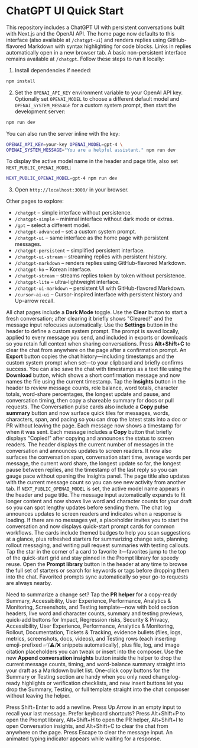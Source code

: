# ChatGPT UI Quick Start

This repository includes a ChatGPT UI with persistent conversations built with Next.js and the OpenAI API. The home page now defaults to this interface (also available at `/chatgpt-ui`) and renders replies using GitHub-flavored Markdown with syntax highlighting for code blocks. Links in replies automatically open in a new browser tab. A basic non-persistent interface remains available at `/chatgpt`. Follow these steps to run it locally:

1. Install dependencies if needed:

```bash
npm install
```

2. Set the `OPENAI_API_KEY` environment variable to your OpenAI API key.
   Optionally set `OPENAI_MODEL` to choose a different default model and
   `OPENAI_SYSTEM_MESSAGE` for a custom system prompt, then start the development server:

```bash
npm run dev
```

   You can also run the server inline with the key:

```bash
OPENAI_API_KEY=your-key OPENAI_MODEL=gpt-4 \
OPENAI_SYSTEM_MESSAGE="You are a helpful assistant." npm run dev
```

   To display the active model name in the header and page title, also set
   `NEXT_PUBLIC_OPENAI_MODEL`:

```bash
NEXT_PUBLIC_OPENAI_MODEL=gpt-4 npm run dev
```

3. Open `http://localhost:3000/` in your browser.

Other pages to explore:

- `/chatgpt` – simple interface without persistence.
- `/chatgpt-simple` – minimal interface without dark mode or extras.
- `/gpt` – select a different model.
- `/chatgpt-advanced` – set a custom system prompt.
- `/chatgpt-ui` – same interface as the home page with persistent messages.
- `/chatgpt-persistent` – simplified persistent interface.
- `/chatgpt-ui-stream` – streaming replies with persistent history.
- `/chatgpt-markdown` – renders replies using GitHub-flavored Markdown.
- `/chatgpt-ko` – Korean interface.
- `/chatgpt-stream` – streams replies token by token without persistence.
- `/chatgpt-lite` – ultra-lightweight interface.
- `/chatgpt-ui-markdown` – persistent UI with GitHub-flavored Markdown.
- `/cursor-ai-ui` – Cursor-inspired interface with persistent history and Up-arrow recall.

All chat pages include a **Dark Mode** toggle. Use the **Clear** button to start a fresh conversation; after clearing it briefly shows "Cleared!" and the message input refocuses automatically.
Use the **Settings** button in the header to define a custom system prompt. The prompt is saved locally, applied to every
message you send, and included in exports or downloads so you retain full context when sharing conversations.
Press **Alt+Shift+C** to clear the chat from anywhere on the page after a confirmation prompt.
An **Export** button copies the chat history—including timestamps and the custom system prompt when set—to your clipboard and
briefly confirms success.
You can also save the chat with timestamps as a text file using the **Download** button, which shows a short confirmation message
and now names the file using the current timestamp.
Tap the **Insights** button in the header to review message counts, role balance, word totals, character totals, word-share percentages, the longest update and pause, and conversation timing, then copy a shareable summary for docs or pull requests. The Conversation pulse cards also include a **Copy pulse summary** button and now surface quick tiles for messages, words, characters, span, and pacing so you can drop the latest stats into a doc or PR without leaving the page.
Each message now shows a timestamp for when it was sent.
Each message includes a **Copy** button that briefly displays "Copied!" after copying and announces the status to screen readers.
The header displays the current number of messages in the conversation and announces updates to screen readers.
It now also surfaces the conversation span, conversation start time, average words per message, the current word share, the longest update so far, the longest pause between replies, and the timestamp of the last reply so you can gauge pace without opening the Insights panel.
The page title also updates with the current message count so you can see new activity from another tab.
If `NEXT_PUBLIC_OPENAI_MODEL` is set, the active model name appears in the header and page title.
The message input automatically expands to fit longer content and now shows live word and character counts for your draft so you can spot lengthy updates before sending them.
The chat log announces updates to screen readers and indicates when a response is loading.
If there are no messages yet, a placeholder invites you to start the conversation and now displays quick-start prompt cards for
common workflows.
The cards include themed badges to help you scan suggestions at a glance, plus refreshed starters for summarizing change sets, planning rollout messaging, and writing pull request summaries with testing callouts. Tap the star in the corner of a card to favorite it—favorites jump to the top of the quick-start grid and stay pinned in the Prompt library for speedy reuse.
Open the **Prompt library** button in the header at any time to browse the full set of starters or search for keywords or tags before dropping them into the chat. Favorited prompts sync automatically so your go-to requests are always nearby.

Need to summarize a change set? Tap the **PR helper** for a copy-ready Summary, Accessibility, User Experience, Performance, Analytics & Monitoring, Screenshots, and Testing template—now with bold section headers, live word and character counts, summary and testing previews, quick-add buttons for Impact, Regression risks, Security & Privacy, Accessibility, User Experience, Performance, Analytics & Monitoring, Rollout, Documentation, Tickets & Tracking, evidence bullets (files, logs, metrics, screenshots, docs, videos), and Testing rows (each inserting emoji-prefixed ✅/⚠️/❌ snippets automatically), plus file, log, and image citation placeholders you can tweak or insert into the composer. Use the new **Append conversation insights** button inside the helper to drop the current message counts, timing, and word-balance summary straight into your draft as a Markdown bullet list. One-click copy buttons for the Summary or Testing section are handy when you only need changelog-ready highlights or verification checklists, and new insert buttons let you drop the Summary, Testing, or full template straight into the chat composer without leaving the helper.

Press Shift+Enter to add a newline.
Press Up Arrow in an empty input to recall your last message.
Prefer keyboard shortcuts? Press Alt+Shift+P to open the Prompt library, Alt+Shift+H to open the PR helper, Alt+Shift+I to open Conversation insights, and Alt+Shift+C to clear the chat from anywhere on the page.
Press Escape to clear the message input.
An animated typing indicator appears while waiting for a response.
